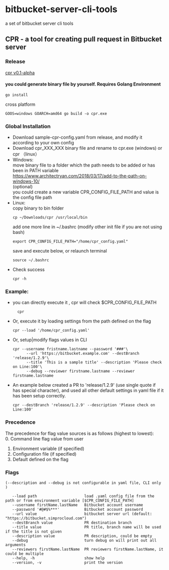 # bitbucket-server-cli-tools
a set of bitbucket server cli tools

## CPR - a tool for creating pull request in Bitbucket server

### Release
[cpr v0.1-alpha](https://github.com/peterzhang41/bitbucket-server-go-cli-tools/releases)
    
#### you could generate binary file by yourself. Requires Golang Environment
   ~~~
   go install
   ~~~
 cross platform 
   ~~~
   GOOS=windows GOARCH=amd64 go build -o cpr.exe 
   ~~~

### Global Installation
  * Download sample-cpr-config.yaml from release, and modify it according to your own config
  * Download cpr_XXX_XXX binary file and rename to cpr.exe (windows) or cpr （linux）
  * Windows:  
    move binary file to a folder which the path needs to be added or has been in PATH variable  
    https://www.architectryan.com/2018/03/17/add-to-the-path-on-windows-10/  
    (optional)  
    you could create a new variable CPR_CONFIG_FILE_PATH and value is the config file path
  * Linux:  
    copy binary to bin folder
    ~~~
    cp ~/Downloads/cpr /usr/local/bin
    ~~~
    add one more line in  ~/.bashrc (modify other init file if you are not using bash)
     ~~~
     export CPR_CONFIG_FILE_PATH="/home/cpr_config.yaml"
     ~~~
    save and execute below, or relaunch terminal
     ~~~
     source ~/.bashrc
     ~~~
  * Check success
     ~~~
     cpr -h
     ~~~
 
 ### Example: 
 
  * you can directly execute it , cpr will check $CPR_CONFIG_FILE_PATH
    ~~~
      cpr
    ~~~
  * Or, execute it by loading settings from the path defined on the flag
      ~~~
      cpr --load '/home/cpr_config.yaml'
      ~~~
  * Or, setup|modify flags values in CLI
    ~~~
    cpr --username fristname.lastname --password '###'\
          --url 'https://bitbucket.example.com' --destBranch 'release/1.2.9'\
          --title 'This is a sample title' --description 'Please check on Line:100'\
          --debug --reviewer firstname.lastname --reviewer firstname.lastname
    ~~~
  * An example below created a PR to 'release/1.2.9' (use single quote if has special character), and used all other default settings in yaml file if it has been setup correctly.  
    ~~~
    cpr --destBranch 'release/1.2.9' --description 'Please check on Line:100'
    ~~~
    
  ### Precedence
  The precedence for flag value sources is as follows (highest to lowest):  
  0. Command line flag value from user
  1. Environment variable (if specified)
  2. Configuration file (if specified)
  3. Default defined on the flag
  
  
### Flags
    (--description and --debug is not configurable in yaml file, CLI only )  
   ~~~
      --load path                     load .yaml config file from the path or from environment variable [$CPR_CONFIG_FILE_PATH]
      --username firstName.lastName   Bitbucket account username
      --password '#@#$%***'           Bitbucket account password
      --url value                     bitbucket server url (default: "https://bitbucket.simprocloud.com")
      --destBranch value              PR destination branch
      --title value                   PR title, branch name will be used if the title is not given
      --description value             PR description, could be empty
      --debug                         turn debug on will print out all arguments
      --reviewers firstName.lastName  PR reviewers firstName.lastName, it could be multiple
      --help, -h                      show help
      --version, -v                   print the version
  ~~~
